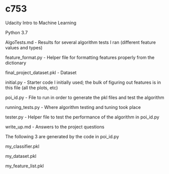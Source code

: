 # c753
Udacity Intro to Machine Learning

Python 3.7

AlgoTests.md - Results for several algorithm tests I ran (different feature values and types)

feature_format.py - Helper file for formatting features properly from the dictionary

final_project_dataset.pkl - Dataset

initial.py - Starter code I initially used; the bulk of figuring out features is in this file (all the plots, etc)

poi_id.py - File to run in order to generate the pkl files and test the algorithm

running_tests.py - Where algorithm testing and tuning took place

tester.py - Helper file to test the performance of the algorithm in poi_id.py

write_up.md - Answers to the project questions

The following 3 are generated by the code in poi_id.py

my_classifier.pkl

my_dataset.pkl

my_feature_list.pkl
